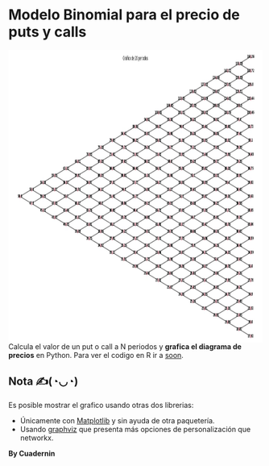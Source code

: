 # Modelo Binomial para el precio de puts y calls

<img align="left" src="https://github.com/Cuadernin/ModeloBinomial/blob/master/imagen1.jpg" height="580" width="1060"> 
<br/><br/><br/><br/><br/><br/><br/><br/><br/><br/><br/><br/><br/><br/><br/><br/><br/><br/><br/><br/><br/><br/><br/><br/><br/>

Calcula el valor de un put o call a N periodos y **grafica el diagrama de precios** en Python. Para ver el codigo en R ir a [soon](https://github.com/Cuadernin).

## Nota ✍(◔◡◔)

Es posible mostrar el grafico usando otras dos librerias:

* Únicamente con [Matplotlib](https://matplotlib.org/stable/index.html) y sin ayuda de otra paquetería.
* Usando [graphviz](https://graphviz.readthedocs.io/en/stable/manual.html) que presenta más opciones de personalización que networkx. 


**By Cuadernin**
